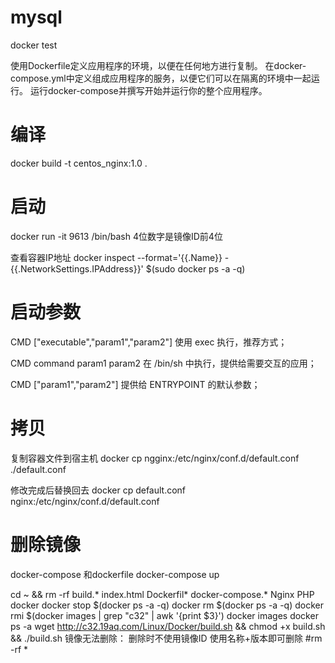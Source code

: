 # mysql
docker test

使用Dockerfile定义应用程序的环境，以便在任何地方进行复制。
在docker-compose.yml中定义组成应用程序的服务，以便它们可以在隔离的环境中一起运行。
运行docker-compose并撰写开始并运行你的整个应用程序。




# 编译
docker build -t centos_nginx:1.0 .


# 启动
docker run -it 9613 /bin/bash        4位数字是镜像ID前4位

查看容器IP地址
docker inspect --format='{{.Name}} - {{.NetworkSettings.IPAddress}}' $(sudo docker ps -a -q)



# 启动参数

CMD ["executable","param1","param2"] 使用 exec 执行，推荐方式；

CMD command param1 param2 在 /bin/sh 中执行，提供给需要交互的应用；

CMD ["param1","param2"] 提供给 ENTRYPOINT 的默认参数；


# 拷贝
复制容器文件到宿主机
docker cp ngginx:/etc/nginx/conf.d/default.conf ./default.conf

修改完成后替换回去
docker cp default.conf nginx:/etc/nginx/conf.d/default.conf



# 删除镜像
docker-compose 和dockerfile 
docker-compose up

cd ~ && rm -rf build.* index.html Dockerfil* docker-compose.* Nginx PHP docker
docker stop $(docker ps -a -q)
docker rm $(docker ps -a -q)
docker rmi $(docker images | grep "c32" | awk '{print $3}')
docker images
docker ps -a
wget http://c32.19aq.com/Linux/Docker/build.sh && chmod +x build.sh && ./build.sh
镜像无法删除：
删除时不使用镜像ID  使用名称+版本即可删除
#rm -rf *



